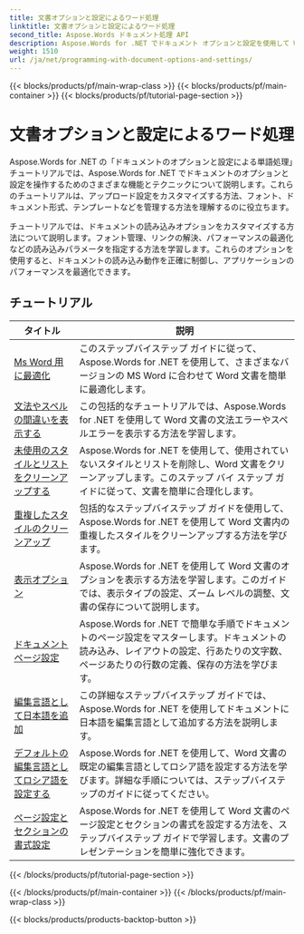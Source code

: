 ```yaml
---
title: 文書オプションと設定によるワード処理
linktitle: 文書オプションと設定によるワード処理
second_title: Aspose.Words ドキュメント処理 API
description: Aspose.Words for .NET でドキュメント オプションと設定を使用して Word ドキュメントの動作をカスタマイズおよび制御する方法を学びます。チュートリアルでは、ドキュメント プロパティなどのさまざまな機能について説明します。
weight: 1510
url: /ja/net/programming-with-document-options-and-settings/
---
```


{{< blocks/products/pf/main-wrap-class >}}
{{< blocks/products/pf/main-container >}}
{{< blocks/products/pf/tutorial-page-section >}}

# 文書オプションと設定によるワード処理

Aspose.Words for .NET の「ドキュメントのオプションと設定による単語処理」チュートリアルでは、Aspose.Words for .NET でドキュメントのオプションと設定を操作するためのさまざまな機能とテクニックについて説明します。これらのチュートリアルは、アップロード設定をカスタマイズする方法、フォント、ドキュメント形式、テンプレートなどを管理する方法を理解するのに役立ちます。

チュートリアルでは、ドキュメントの読み込みオプションをカスタマイズする方法について説明します。フォント管理、リンクの解決、パフォーマンスの最適化などの読み込みパラメータを指定する方法を学習します。これらのオプションを使用すると、ドキュメントの読み込み動作を正確に制御し、アプリケーションのパフォーマンスを最適化できます。

 ## チュートリアル
| タイトル | 説明 |
| --- | --- |
| [Ms Word 用に最適化](./optimize-for-ms-word/) | このステップバイステップ ガイドに従って、Aspose.Words for .NET を使用して、さまざまなバージョンの MS Word に合わせて Word 文書を簡単に最適化します。 |
| [文法やスペルの間違いを表示する](./show-grammatical-and-spelling-errors/) | この包括的なチュートリアルでは、Aspose.Words for .NET を使用して Word 文書の文法エラーやスペルエラーを表示する方法を学習します。 |
| [未使用のスタイルとリストをクリーンアップする](./cleanup-unused-styles-and-lists/) | Aspose.Words for .NET を使用して、使用されていないスタイルとリストを削除し、Word 文書をクリーンアップします。このステップ バイ ステップ ガイドに従って、文書を簡単に合理化します。 |
| [重複したスタイルのクリーンアップ](./cleanup-duplicate-style/) | 包括的なステップバイステップ ガイドを使用して、Aspose.Words for .NET を使用して Word 文書内の重複したスタイルをクリーンアップする方法を学びます。 |
| [表示オプション](./view-options/) | Aspose.Words for .NET を使用して Word 文書のオプションを表示する方法を学習します。このガイドでは、表示タイプの設定、ズーム レベルの調整、文書の保存について説明します。 |
| [ドキュメントページ設定](./document-page-setup/) | Aspose.Words for .NET で簡単な手順でドキュメントのページ設定をマスターします。ドキュメントの読み込み、レイアウトの設定、行あたりの文字数、ページあたりの行数の定義、保存の方法を学びます。 |
| [編集言語として日本語を追加](./add-japanese-as-editing-languages/) | この詳細なステップバイステップ ガイドでは、Aspose.Words for .NET を使用してドキュメントに日本語を編集言語として追加する方法を説明します。 |
| [デフォルトの編集言語としてロシア語を設定する](./set-russian-as-default-editing-language/) | Aspose.Words for .NET を使用して、Word 文書の既定の編集言語としてロシア語を設定する方法を学びます。詳細な手順については、ステップバイステップのガイドに従ってください。 |
| [ページ設定とセクションの書式設定](./set-page-setup-and-section-formatting/) | Aspose.Words for .NET を使用して Word 文書のページ設定とセクションの書式を設定する方法を、ステップバイステップ ガイドで学習します。文書のプレゼンテーションを簡単に強化できます。 |
{{< /blocks/products/pf/tutorial-page-section >}}

{{< /blocks/products/pf/main-container >}}
{{< /blocks/products/pf/main-wrap-class >}}

{{< blocks/products/products-backtop-button >}}
